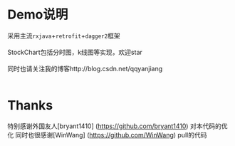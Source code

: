 
# Demo说明
采用主流`rxjava`+`retrofit`+`dagger2`框架<br><br>
StockChart包括分时图，k线图等实现，欢迎star<br><br>
同时也请关注我的博客http://blog.csdn.net/qqyanjiang<br>
<br>



# Thanks 
特别感谢外国友人[bryant1410]
(https://github.com/bryant1410)
对本代码的优化
同时也很感谢[WinWang] 
(https://github.com/WinWang)
pull的代码
